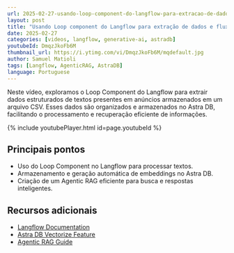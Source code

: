 ```yaml
---
url: 2025-02-27-usando-loop-component-do-langflow-para-extracao-de-dados-e-fluxos-agentic-rag
layout: post
title: "Usando Loop component do Langflow para extração de dados e fluxos Agentic RAG"
date: 2025-02-27
categories: [videos, langflow, generative-ai, astradb]
youtubeId: DmqzJkoFb6M
thumbnail_url: https://i.ytimg.com/vi/DmqzJkoFb6M/mqdefault.jpg
author: Samuel Matioli
tags: [Langflow, AgenticRAG, AstraDB]
language: Portuguese
---
```


Neste vídeo, exploramos o Loop Component do Langflow para extrair dados estruturados de textos presentes em anúncios armazenados em um arquivo CSV. Esses dados são organizados e armazenados no Astra DB, facilitando o processamento e recuperação eficiente de informações.

{% include youtubePlayer.html id=page.youtubeId  %}

## Principais pontos

- Uso do Loop Component no Langflow para processar textos.
- Armazenamento e geração automática de embeddings no Astra DB.
- Criação de um Agentic RAG eficiente para busca e respostas inteligentes.

## Recursos adicionais

- [Langflow Documentation](https://langflow.com/docs)
- [Astra DB Vectorize Feature](https://astra.datastax.com/vectorize)
- [Agentic RAG Guide](https://agenticrag.com/guide)
